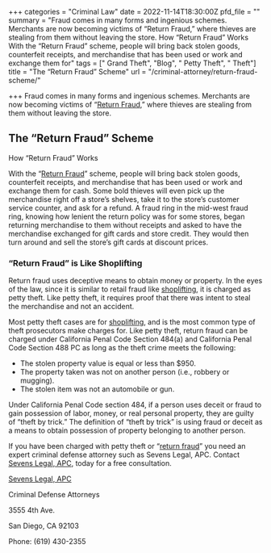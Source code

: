 +++
categories = "Criminal Law"
date = 2022-11-14T18:30:00Z
pfd_file = ""
summary = "Fraud comes in many forms and ingenious schemes. Merchants are now becoming victims of “Return Fraud,” where thieves are stealing from them without leaving the store. How “Return Fraud” Works With the “Return Fraud” scheme, people will bring back stolen goods, counterfeit receipts, and merchandise that has been used or work and exchange them for"
tags = [" Grand Theft", "Blog", " Petty Theft", "  Theft"]
title = "The “Return Fraud” Scheme"
url = "/criminal-attorney/return-fraud-scheme/"

+++
Fraud comes in many forms and ingenious schemes. Merchants are now becoming victims of “[Return Fraud](https://www.sevenslegal.com/san-diego-theft-lawyer/ "San Diego Theft Lawyer"),” where thieves are stealing from them without leaving the store.

## The “Return Fraud” Scheme

How “Return Fraud” Works

With the “[Return Fraud](https://www.sevenslegal.com/san-diego-theft-lawyer/ "San Diego Theft Lawyer")” scheme, people will bring back stolen goods, counterfeit receipts, and merchandise that has been used or work and exchange them for cash. Some bold thieves will even pick up the merchandise right off a store’s shelves, take it to the store’s customer service counter, and ask for a refund. A fraud ring in the mid-west fraud ring, knowing how lenient the return policy was for some stores, began returning merchandise to them without receipts and asked to have the merchandise exchanged for gift cards and store credit. They would then turn around and sell the store’s gift cards at discount prices.

### “Return Fraud” is Like Shoplifting

Return fraud uses deceptive means to obtain money or property. In the eyes of the law, since it is similar to retail fraud like [shoplifting](https://www.sevenslegal.com/san-diego-theft-lawyer/ "San Diego Theft Lawyer"), it is charged as petty theft. Like petty theft, it requires proof that there was intent to steal the merchandise and not an accident.

Most petty theft cases are for [shoplifting](https://www.sevenslegal.com/san-diego-theft-lawyer/ "San Diego Theft Lawyer"), and is the most common type of theft prosecutors make charges for. Like petty theft, return fraud can be charged under California Penal Code Section 484(a) and California Penal Code Section 488 PC as long as the theft crime meets the following:

* The stolen property value is equal or less than $950.
* The property taken was not on another person (i.e., robbery or mugging).
* The stolen item was not an automobile or gun.

Under California Penal Code section 484, if a person uses deceit or fraud to gain possession of labor, money, or real personal property, they are guilty of “theft by trick.” The definition of “theft by trick” is using fraud or deceit as a means to obtain possession of property belonging to another person.

If you have been charged with petty theft or “[return fraud](https://www.sevenslegal.com/san-diego-theft-lawyer/ "San Diego Theft Lawyer")” you need an expert criminal defense attorney such as Sevens Legal, APC. Contact [Sevens Legal, APC](https://www.sevenslegal.com/ "Sevens Legal, APC"), today for a free consultation.

[Sevens Legal, APC](https://www.sevenslegal.com/ "Sevens Legal, APC")

Criminal Defense Attorneys

3555 4th Ave.

San Diego, CA 92103

Phone: (619) 430-2355